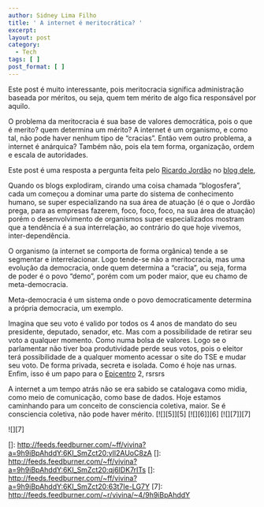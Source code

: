 ```yaml
---
author: Sidney Lima Filho
title: ' A internet é meritocrática? '
excerpt:
layout: post
category:
  - Tech
tags: [ ]
post_format: [ ]
---
```

Este post é muito interessante, pois meritocracia significa administração baseada por méritos, ou seja, quem tem mérito de algo fica responsável por aquilo. 

O problema da meritocracia é sua base de valores democrática, pois o que é merito? quem determina um mérito? A internet é um organismo, e como tal, não pode haver nenhum tipo de “cracias”. Então vem outro problema, a internet é anárquica? Também não, pois ela tem forma, organização, ordem e escala de autoridades.

Este post é uma resposta a pergunta feita pelo [Ricardo Jordão][1] no [blog dele][2],

Quando os blogs explodiram, cirando uma coisa chamada “blogosfera”, cada um começou a dominar uma parte do sistema de conhecimento humano, se super especializando na sua área de atuação (é o que o Jordão prega, para as empresas fazerem, foco, foco, foco, na sua área de atuação) porém o desenvolvimento de organismos super especializados mostram que a tendência é a sua interrelação, ao contrário do que hoje vivemos, inter-dependência.

O organismo (a internet se comporta de forma orgânica) tende a se segmentar e interrelacionar. Logo tende-se não a meritocracia, mas uma evolução da democracia, onde quem determina a “cracia”, ou seja, forma de poder é o povo “demo”, porém com um poder maior, que eu chamo de meta-democracia.

Meta-democracia é um sistema onde o povo democraticamente determina a própria democracia, um exemplo.

Imagina que seu voto é valido por todos os 4 anos de mandato do seu presidente, deputado, senador, etc. Mas com a possibilidade de retirar seu voto a qualquer momento. Como numa bolsa de valores. Logo se o parlamentar não tiver boa produtividade perde seus votos, pois o eleitor terá possibilidade de a qualquer momento acessar o site do TSE e mudar seu voto. De forma privada, secreta e isolada. Como é hoje nas urnas. Enfim, isso é um papo para o [Epicentro][3] 2, rsrsrs

A internet a um tempo atrás não se era sabido se catalogava como midia, como meio de comunicação, como base de dados. Hoje estamos caminhando para um conceito de consciencia coletiva, maior. Se é consciencia coletiva, não pode haver mérito. [![][5]</img>][5] [![][6]</img>][6] [![][7]</img>][7] 

![][7]

 [1]: http://twitter.com/bizrevolution
 [2]: http://bizrevolution.typepad.com/bizrevolution/2009/05/internet.html
 [3]: http://www.oepicentro.com.br
 []: http://feeds.feedburner.com/~ff/vivina?a=9h9iBpAhddY:6KI_SmZct20:yIl2AUoC8zA
 []: http://feeds.feedburner.com/~ff/vivina?a=9h9iBpAhddY:6KI_SmZct20:qj6IDK7rITs
 []: http://feeds.feedburner.com/~ff/vivina?a=9h9iBpAhddY:6KI_SmZct20:63t7Ie-LG7Y
 [7]: http://feeds.feedburner.com/~r/vivina/~4/9h9iBpAhddY